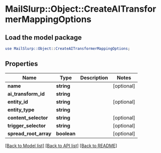 # MailSlurp::Object::CreateAITransformerMappingOptions

## Load the model package
```perl
use MailSlurp::Object::CreateAITransformerMappingOptions;
```

## Properties
Name | Type | Description | Notes
------------ | ------------- | ------------- | -------------
**name** | **string** |  | [optional] 
**ai_transform_id** | **string** |  | 
**entity_id** | **string** |  | [optional] 
**entity_type** | **string** |  | 
**content_selector** | **string** |  | [optional] 
**trigger_selector** | **string** |  | [optional] 
**spread_root_array** | **boolean** |  | [optional] 

[[Back to Model list]](../README#documentation-for-models) [[Back to API list]](../README#documentation-for-api-endpoints) [[Back to README]](../README)


